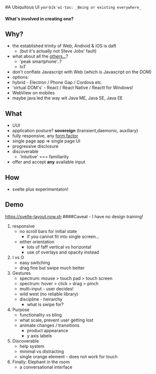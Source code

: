 #A Ubiquitous UI
`yoo͞-bĭk′wĭ-tas: _Being or existing everywhere_`

#### What's involved in creating one?

## Why?
* the established trinity of Web, Android & iOS is daft
  * (but it's actually not Steve Jobs' fault)
* what about all the [others...](./devices.gif)?
  * 'peak smartphone'..?
  * IoT
* don't conflate Javascript with Web (which is Javascript on the DOM)
* options:
 * hybrid - Electron / Phone Gap / Cordova etc.
 * 'virtual DOM's' - React / React Native / Reactt for Windows!
 * WebView on mobiles
 * maybe java led the way wit Java ME, Java SE, Java EE
 

 ## What
 * UUI
 * application posture? **sovereign** (transient,daemonic, auxiliary)
 * fully responsive, any [form factor](./form_factors.gif)
 * single page app => single page UI
 * progressive disclosure
 * discoverable
   * 'intuitive' === familiarity
* offer and accept __any__ available input
 
 
 ## How
 * svelte plus experimentaton!
 
 ## Demo
 https://svelte-layout.now.sh
 ####Caveat - I have no design training!
 
 1. responsive
    * no scroll bars for initial state
      * if you cannot fit into single screen...
    * either orientation
      * lots of faff vertical vs horizontal
      * use of overlays and opacity instead
 1. I vs O
    * easy switching
    * drag fine but swipe much better
 1. Gestures
    * spectrum: mouse > touch pad > touch screen
    * spectrum: hover > click > drag > pinch
    * multi-input - user decides!
    * wild west (no reliable library)
    * discipline - heirarchy
      * what is swipe for?
1. Purpose
    * functionality vs bling
    * what scale, prevent user getting lost  
    * animate changes / transitions
      * product appearance
      * y axis labels
1. Discoverable
   * help system
   * minimal vs distracting 
   * single orange element - does not work for touch
1. Finally: Elephant in the room
    * a conversational interface

